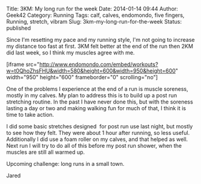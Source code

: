 Title: 3KM: My long run for the week
Date: 2014-01-14 09:44
Author: Geek42
Category: Running
Tags: calf, calves, endomondo, five fingers, Running, stretch, vibram
Slug: 3km-my-long-run-for-the-week
Status: published

Since I'm resetting my pace and my running style, I'm not going to
increase my distance too fast at first. 3KM felt better at the end of
the run then 2KM did last week, so I think my muscles agree with
me.<!--more-->

\[iframe src="http://www.endomondo.com/embed/workouts?w=t0QhoZhsFHU&width=580&height=600&width=950&height=600"
width="950" height="600" frameborder="0" scrolling="no"\]

One of the problems I experience at the end of a run is muscle soreness,
mostly in my calves. My plan to address this is to build up a post run
stretching routine. In the past I have never done this, but with the
soreness lasting a day or two and making walking fun for much of that, I
think it is time to take action.

I did some basic stretches designed  for post run use last night, but
mostly to see how they felt. They were about 1 hour after running, so
less useful. Additionally I did use a foam roller on my calves, and that
helped as well. Next run I will try to do all of this before my post run
shower, when the muscles are still all warmed up.

Upcoming challenge: long runs in a small town.

Jared
